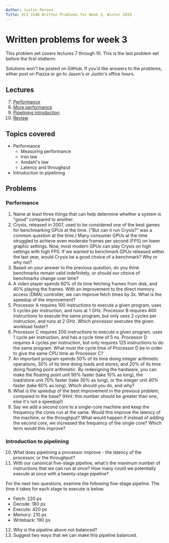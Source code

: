 ```yaml
---
Author: Justin Perona
Title: ECS 154B Written Problems for Week 3, Winter 2019
---
```


# Written problems for week 3

This problem set covers lectures 7 through 10.
This is the last problem set before the first midterm.

Solutions won't be posted on GitHub.
If you'd like answers to the problems, either post on Piazza or go to Jason's or Justin's office hours.

## Lectures

7. [Performance](https://github.com/jlpteaching/ECS154B/blob/master/lecture%20notes/01-23-Lecture-7.pdf)
8. [More performance](https://github.com/jlpteaching/ECS154B/blob/master/lecture%20notes/01-25-Lecture-8.pdf)
9. [Pipelining introduction](https://github.com/jlpteaching/ECS154B/blob/master/lecture%20notes/01-28-Lecture-9.pdf)
10. [Review](https://github.com/jlpteaching/ECS154B/blob/master/lecture%20notes/01-30-Lecture-10.pdf)

## Topics covered

* Performance
    * Measuring performance
    * Iron law
    * Amdahl's law
    * Latency and throughput
* Introduction to pipelining

## Problems

### Performance

1. Name at least three things that can help determine whether a system is "good" compared to another.
2. Crysis, released in 2007, used to be considered one of the best games for benchmarking GPUs at the time. ("But can it run Crysis?" was a common question at the time.) Many consumer GPUs at the time struggled to achieve even moderate frames per second (FPS) on lower graphic settings. Now, most modern GPUs can play Crysis on high settings with high FPS. If we wanted to benchmark GPUs released within the last year, would Crysis be a good choice of a benchmark? Why or why not?
3. Based on your answer to the previous question, do you think benchmarks remain valid indefinitely, or should our choice of benchmarks change over time?
4. A video player spends 60% of its time fetching frames from disk, and 40% playing the frames. With an improvement to the direct memory access (DMA) controller, we can improve fetch times by 3x. What is the speedup of the improvement?
5. Processor A requires 100 instructions to execute a given program, uses 5 cycles per instruction, and runs at 1 GHz. Processor B requires 400 instructions to execute the same program, but only uses 2 cycles per instruction, and runs at 2 GHz. Which processor executes the given workload faster?
6. Processor C requires 200 instructions to execute a given program, uses 1 cycle per instruction, and has a cycle time of 5 ns. Processor D requires 4 cycles per instruction, but only requires 125 instructions to do the same program. What must the cycle time of Processor D be in order to give the same CPU time as Processor C?
7. An important program spends 50% of its time doing integer arithmetic operations, 30% of its time doing loads and stores, and 20% of its time doing floating point arithmetic. By redesigning the hardware, you can make the floating point unit 90% faster (take 10% as long), the load/store unit 70% faster (take 30% as long), or the integer unit 40% faster (take 60% as long). Which should you do, and why?
8. What is the speedup of the best improvement in the previous problem, compared to the base? (Hint: this number should be greater than one, else it's not a speedup!)
9. Say we add a second core to a single-core machine and keep the frequency the cores run at the same. Would this improve the latency of the machine, or the throughput? What would happen if instead of adding the second core, we increased the frequency of the single core? Which term would this improve?

### Introduction to pipelining

10. What does pipelining a processor improve - the latency of the processor, or the throughput?
11. With our canonical five-stage pipeline, what's the maximum number of instructions that we can run at once? How many could we potentially execute at once with a twenty-stage pipeline?

For the next two questions, examine the following five-stage pipeline. The time it takes for each stage to execute is below.

* Fetch: 220 ps
* Decode: 180 ps
* Execute: 420 ps
* Memory: 210 ps
* Writeback: 190 ps

12. Why is the pipeline above not balanced?
13. Suggest two ways that we can make this pipeline balanced.

